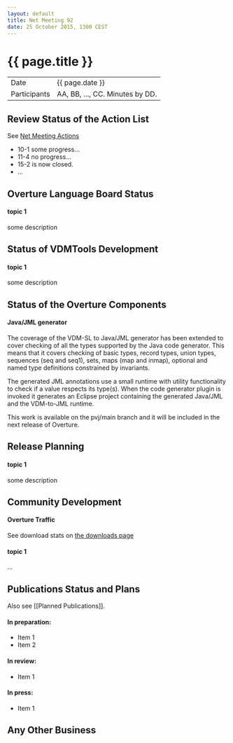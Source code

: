 ```yaml
---
layout: default
title: Net Meeting 92
date: 25 October 2015, 1300 CEST
---
```


<script src="http://code.jquery.com/jquery-1.11.1.min.js">
</script>
<script src="/javascripts/edit.js"></script>
<script>setEditButonNm();</script>

# {{ page.title }}

|||
|---|---|
| Date | {{ page.date }} |
| Participants | AA, BB, ..., CC.  Minutes by DD. |


## Review Status of the Action List

See [Net Meeting Actions](https://github.com/overturetool/overturetool.github.io/issues?q=is%3Aopen+is%3Aissue+label%3A%22action+net-meeting%22)

* 10-1 some progress...
* 11-4 no progress...
* 15-2 is now closed.
* ...


## Overture Language Board Status

#### topic 1

some description


## Status of VDMTools Development

#### topic 1

some description


##  Status of the Overture Components

#### Java/JML generator

The coverage of the VDM-SL to Java/JML generator has been extended to cover checking of all the types supported by the Java code generator. This means that it covers checking of basic types, record types, union types, sequences (seq and seq1), sets, maps (map and inmap), optional and named type definitions constrained by invariants.

The generated JML annotations use a small runtime with utility functionality to check if a value respects its type(s). When the code generator plugin is invoked it generates an Eclipse project containing the generated Java/JML and the VDM-to-JML runtime.

This work is available on the pvj/main branch and it will be included in the next release of Overture.

##  Release Planning

#### topic 1

some description


##  Community Development

#### Overture Traffic

See download stats on [the downloads page](http://overturetool.org/download/)

#### topic 1
...


##  Publications Status and Plans

Also see [[Planned Publications]].

#### In preparation:

* Item 1
* Item 2

#### In review:

* Item 1

#### In press:

* Item 1


##  Any Other Business

<div id="edit_page_div"></div>
